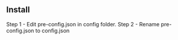
## Install
Step 1 - Edit pre-config.json in config folder.
Step 2 - Rename pre-config.json to config.json